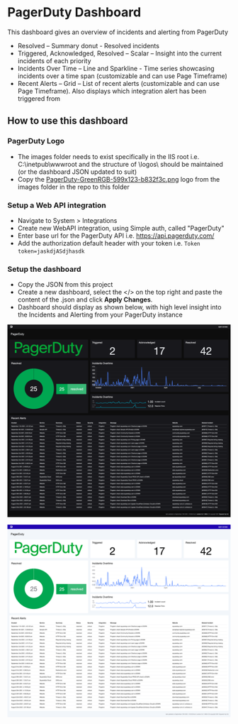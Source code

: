 # PagerDuty Dashboard
This dashboard gives an overview of incidents and alerting from PagerDuty

- Resolved – Summary donut - Resolved incidents
- Triggered, Acknowledged, Resolved – Scalar – Insight into the current incidents of each priority
- Incidents Over Time – Line and Sparkline - Time series showcasing incidents over a time span (customizable and can use Page Timeframe)
- Recent Alerts – Grid – List of recent alerts (customizable and can use Page Timeframe). Also displays which integration alert has been triggered from 


## How to use this dashboard
### PagerDuty Logo
- The images folder needs to exist specifically in the IIS root i.e. C:\inetpub\wwwroot and the structure of \logos\ should be maintained (or the dashboard JSON updated to suit)
- Copy the [PagerDuty-GreenRGB-599x123-b832f3c.png](Images/PagerDuty-GreenRGB-599x123-b832f3c.png) logo from the images folder in the repo to this folder
### Setup a Web API integration
- Navigate to System > Integrations
- Create new WebAPI integration, using Simple auth, called "PagerDuty"
- Enter base url for the PagerDuty API i.e. https://api.pagerduty.com/
- Add the authorization default header with your token i.e. ```Token token=jaskdjASdjhasdk```



### Setup the dashboard
- Copy the JSON from this project
- Create a new dashboard, select the </> on the top right and paste the content of the .json and click **Apply Changes**.
- Dashboard should display as shown below, with high level insight into the Incidents and Alerting from your PagerDuty instance
  
![screenshot](Images/PagerDuty-Dark.png)

![screenshot](Images/PagerDuty-Light.png)
